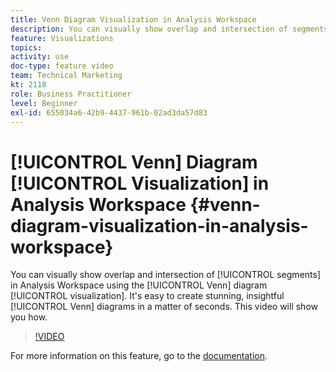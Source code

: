 ```yaml
---
title: Venn Diagram Visualization in Analysis Workspace
description: You can visually show overlap and intersection of segments in Analysis Workspace using the Venn diagram visualization. It's easy to create stunning, insightful Venn diagrams in a matter of seconds. This video will show you how.
feature: Visualizations
topics: 
activity: use
doc-type: feature video
team: Technical Marketing
kt: 2118
role: Business Practitioner
level: Beginner
exl-id: 655034a6-42b9-4437-961b-02ad3da57d83
---
```

# [!UICONTROL Venn] Diagram [!UICONTROL Visualization] in Analysis Workspace {#venn-diagram-visualization-in-analysis-workspace}

You can visually show overlap and intersection of [!UICONTROL segments] in Analysis Workspace using the [!UICONTROL Venn] diagram [!UICONTROL visualization]. It's easy to create stunning, insightful [!UICONTROL Venn] diagrams in a matter of seconds. This video will show you how.

>[!VIDEO](https://video.tv.adobe.com/v/23987/?quality=12)

For more information on this feature, go to the [documentation](https://marketing.adobe.com/resources/help/en_US/analytics/analysis-workspace/venn.html).
